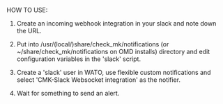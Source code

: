 HOW TO USE:

1) Create an incoming webhook integration in your slack and note down the URL.

2) Put into /usr/(local/)share/check_mk/notifications (or ~/share/check_mk/notifications on OMD installs) directory and edit configuration variables in the 'slack' script.

3) Create a 'slack' user in WATO, use flexible custom notifications and select 'CMK-Slack Websocket integration' as the notifier.

4) Wait for something to send an alert.
